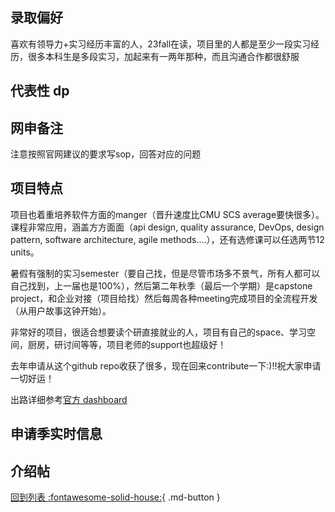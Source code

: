 ## 录取偏好

喜欢有领导力+实习经历丰富的人，23fall在读，项目里的人都是至少一段实习经历，很多本科生是多段实习，加起来有一两年那种，而且沟通合作都很舒服

## 代表性 dp

## 网申备注

注意按照官网建议的要求写sop，回答对应的问题

## 项目特点

项目也着重培养软件方面的manger（晋升速度比CMU SCS average要快很多）。课程非常应用，涵盖方方面面（api design, quality assurance, DevOps, design pattern, software architecture, agile methods....），还有选修课可以任选两节12 units。

暑假有强制的实习semester（要自己找，但是尽管市场多不景气，所有人都可以自己找到，上一届也是100%），然后第二年秋季（最后一个学期）是capstone project，和企业对接（项目给找）然后每周各种meeting完成项目的全流程开发（从用户故事这钟开始）。

非常好的项目，很适合想要读个研直接就业的人，项目有自己的space、学习空间，厨房，研讨间等等，项目老师的support也超级好！

去年申请从这个github repo收获了很多，现在回来contribute一下:)!!祝大家申请一切好运！

出路详细参考[官方 dashboard](https://www.cmu.edu/career/outcomes/post-grad-dashboard.html)

## 申请季实时信息

## 介绍帖

[回到列表 :fontawesome-solid-house:](grade.md){ .md-button }
